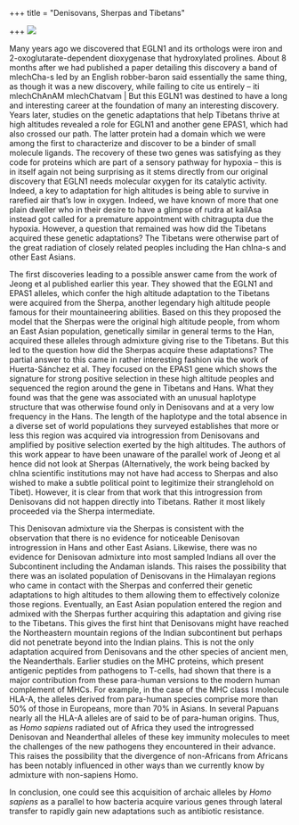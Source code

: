 +++
title = "Denisovans, Sherpas and Tibetans"

+++
[![](https://lh5.googleusercontent.com/-pROy10QSE7o/U7UACC9jxcI/AAAAAAAAC9M/2E9kS9PZztI/s800/tibetan_denisovan.jpg)](https://picasaweb.google.com/lh/photo/DN7tPzT-gCynZxe8qC1sDNMTjNZETYmyPJy0liipFm0?feat=embedwebsite)

Many years ago we discovered that EGLN1 and its orthologs were  iron and
2-oxoglutarate-dependent dioxygenase that hydroxylated prolines. About 8
months after we had published a paper detailing this discovery a band of
mlechCha-s led by an English robber-baron said essentially the same
thing, as though it was a new discovery, while failing to cite us
entirely – iti mlechChAnAM mlechChatvam | But this EGLN1 was destined to
have a long and interesting career at the foundation of many an
interesting discovery. Years later, studies on the genetic adaptations
that help Tibetans thrive at high altitudes revealed a role for EGLN1
and another gene EPAS1, which had also crossed our path. The latter
protein had a domain which we were among the first to characterize and
discover to be a binder of small molecule ligands. The recovery of these
two genes was satisfying as they code for proteins which are part of a
sensory pathway for hypoxia – this is in itself again not being
surprising as it stems directly from our original discovery that EGLN1
needs molecular oxygen for its catalytic activity. Indeed, a key to
adaptation for high altitudes is being able to survive in rarefied air
that’s low in oxygen. Indeed, we have known of more that one plain
dweller who in their desire to have a glimpse of rudra at kailAsa
instead got called for a premature appointment with chitragupta due the
hypoxia. However, a question that remained was how did the Tibetans
acquired these genetic adaptations? The Tibetans were otherwise part of
the great radiation of closely related peoples including the Han chIna-s
and other East Asians.

The first discoveries leading to a possible answer came from the work of
Jeong et al published earlier this year. They showed that the EGLN1 and
EPAS1 alleles, which confer the high altitude adaptation to the Tibetans
were acquired from the Sherpa, another legendary high altitude people
famous for their mountaineering abilities. Based on this they proposed
the model that the Sherpas were the original high altitude people, from
whom an East Asian population, genetically similar in general terms to
the Han, acquired these alleles through admixture giving rise to the
Tibetans. But this led to the question how did the Sherpas acquire these
adaptations? The partial answer to this came in rather interesting
fashion via the work of Huerta-Sánchez et al. They focused on the EPAS1
gene which shows the signature for strong positive selection in these
high altitude peoples and sequenced the region around the gene in
Tibetans and Hans. What they found was that the gene was associated with
an unusual haplotype structure that was otherwise found only in
Denisovans and at a very low frequency in the Hans. The length of the
haplotype and the total absence in a diverse set of world populations
they surveyed establishes that more or less this region was acquired via
introgression from Denisovans and amplified by positive selection
exerted by the high altitudes. The authors of this work appear to have
been unaware of the parallel work of Jeong et al hence did not look at
Sherpas (Alternatively, the work being backed by chIna scientific
institutions may not have had access to Sherpas and also wished to make
a subtle political point to legitimize their stranglehold on Tibet).
However, it is clear from that work that this introgression from
Denisovans did not happen directly into Tibetans. Rather it most likely
proceeded via the Sherpa intermediate.

This Denisovan admixture via the Sherpas is consistent with the
observation that there is no evidence for noticeable Denisovan
introgression in Hans and other East Asians. Likewise, there was no
evidence for Denisovan admixture into most sampled Indians all over the
Subcontinent including the Andaman islands. This raises the possibility
that there was an isolated population of Denisovans in the Himalayan
regions who came in contact with the Sherpas and conferred their genetic
adaptations to high altitudes to them allowing them to effectively
colonize those regions. Eventually, an East Asian population entered the
region and admixed with the Sherpas further acquiring this adaptation
and giving rise to the Tibetans. This gives the first hint that
Denisovans might have reached the Northeastern mountain regions of the
Indian subcontinent but perhaps did not penetrate beyond into the Indian
plains. This is not the only adaptation acquired from Denisovans and the
other species of ancient men, the Neanderthals. Earlier studies on the
MHC proteins, which present antigenic peptides from pathogens to
T-cells, had shown that there is a major contribution from these
para-human versions to the modern human complement of MHCs. For example,
in the case of the MHC class I molecule HLA-A, the alleles derived from
para-human species comprise more than 50% of those in Europeans, more
than 70% in Asians. In several Papuans nearly all the HLA-A alleles are
of said to be of para-human origins. Thus, as *Homo sapiens* radiated
out of Africa they used the introgressed Denisovan and Neanderthal
alleles of these key immunity molecules to meet the challenges of the
new pathogens they encountered in their advance. This raises the
possibility that the divergence of non-Africans from Africans has been
notably influenced in other ways than we currently know by admixture
with non-sapiens Homo.

In conclusion, one could see this acquisition of archaic alleles by
*Homo sapiens* as a parallel to how bacteria acquire various genes
through lateral transfer to rapidly gain new adaptations such as
antibiotic resistance.
